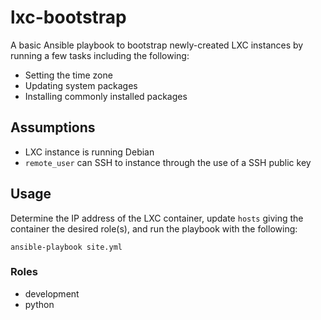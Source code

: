 # lxc-bootstrap

A basic Ansible playbook to bootstrap newly-created LXC instances by running
a few tasks including the following:

- Setting the time zone
- Updating system packages
- Installing commonly installed packages

## Assumptions

- LXC instance is running Debian
- `remote_user` can SSH to instance through the use of a SSH public key

## Usage

Determine the IP address of the LXC container, update `hosts` giving the
container the desired role(s), and run the playbook with the following:

```
ansible-playbook site.yml
```

### Roles

- development
- python
